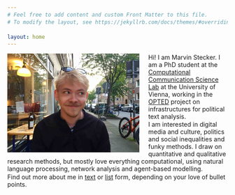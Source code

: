 ```yaml
---
# Feel free to add content and custom Front Matter to this file.
# To modify the layout, see https://jekyllrb.com/docs/themes/#overriding-theme-defaults

layout: home
---
```

<img src="assets/images/homepage.jpeg" alt="Picture of Marvin Stecker" align="left" width="60%" min-width="500px" style="padding: 0% 4% 2% 0%; min-width: "/>  
Hi! I am Marvin Stecker.   
I am a PhD student at the <a href="https://compcommlab.univie.ac.at/">Computational Communication Science Lab</a> at the University of Vienna, working in the <a href="https://opted.eu/">OPTED</a> project on infrastructures for political text analysis. 
<div style="padding-top: 0.2%"></div>
I am interested in digital media and culture, politics and social inequalities and funky methods. I draw on quantitative and qualitative research methods, but mostly love everything computational, using natural language processing, network analysis and agent-based modelling.
<div style="padding-top: 0.4%"></div>
Find out more about me in <a href="about">text</a> or <a href="resume">list</a> form, depending on your love of bullet points.